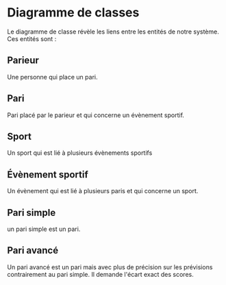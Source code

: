 # Diagramme de classes

Le diagramme de classe révèle les liens entre les entités de notre système. Ces entités sont : 

## Parieur
Une personne qui place un pari.

## Pari
Pari placé par le parieur et qui concerne un évènement sportif.

## Sport
Un sport qui est lié à plusieurs évènements sportifs 

## Évènement sportif
Un évènement qui est lié à plusieurs paris et qui concerne un sport.

## Pari simple 
un pari simple est un pari. 

## Pari avancé 
Un pari avancé est un pari mais avec plus de précision sur les prévisions contrairement au pari simple. Il demande l'écart exact des scores.

